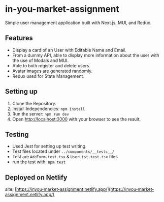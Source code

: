 # in-you-market-assignment

Simple user management application built with Next.js, MUI, and Redux.

## Features

- Display a card of an User with Editable Name and Email.
- From a dummy API, able to display more information about the user with the use of Modals and MUI.
- Able to both register and delete users.
- Avatar images are generated randomly.
- Redux used for State Management.

## Setting up

1. Clone the Repository.
2. Install Independencies: `npm install`
3. Run the server: `npm run dev`
4. Open [http://localhost:3000](http://localhost:3000) with your browser to see the result.

## Testing

- Used Jest for setting up test writing.
- Test files located under `../components/__tests__/`
- Test are `AddForm.test.tsx` & `UserList.test.tsx` files
- run the test with: `npm test`

## Deployed on Netlify

site: [https://inyou-market-assignment.netlify.app/](https://inyou-market-assignment.netlify.app/)
